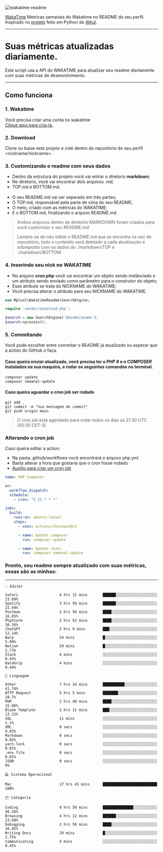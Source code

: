 ![wakatime-readme](https://socialify.git.ci/bymatheus/wakatime-readme/image?description=1&descriptionEditable=M%C3%A9tricas%20semanais%20do%20Wakatime%20no%20seu%20README%20de%20perfil.&font=KoHo&forks=1&language=1&owner=1&pattern=Signal&stargazers=1&theme=Dark)

[WakaTime](https://wakatime.com) Metricas semanais do Wakatime no README do seu perfil. <br>
Inspirado no [projeto](https://github.com/athul/waka-readme) feito em Python do [Athul](https://github.com/athul).
___

# Suas métricas atualizadas diariamente.
Este script usa a API do WAKATIME para atualizar seu readme diariamente com suas métricas de desenvolvimento.

___

## Como funciona

### 1. Wakatime
Você precisa criar uma conta no wakatime <br>
[Clique aqui para cria-la.](https://wakatime.com) 

### 2. Download
Clone ou baixe este projeto e cole dentro do repositório do seu perfil <nickname/nickname>.

### 3. Customizando o readme com seus dados
- Dentro da estrutura do projeto você vai entrar o diretorio **markdown**;  
- No diretório, você vai encontrar dois arquivos *.md*;
- TOP.md e BOTTOM.md.
<br><br>
- O seu README.md vai ser separado em três partes; 
- O TOP.md, responsável pela parte de cima do seu README;
- O meio, criado com as métricas do WAKATIME;
- E o BOTTOM.md, finalizando o arquivo README.md.<br>

> Ambos arquivos dentro do diretório MARKDOWN foram criados para você customizar o seu README.md

> Lembre-se de não editar o README.md que se encontra na raiz do repositório, todo o conteúdo será deletado a cada atualização e sobreposto com os dados do ./markdown/TOP e ./markdown/BOTTOM

### 4. Inserindo seu nick no WAKATIME
- No arquivo **cron.php** você vai encontrar um objeto sendo instânciado e um atributo sendo enviado como parâmetro para o construtor do objeto;
- Esse atributo se trata do NICKNAME do WAKATIME;
- Você precisa alterar o atributo para seu NICKNAME do WAKATIME.

```php
use MplusC\WakatimeReadme\SearchEngine;

require 'vendor/autoload.php';

$search = new SearchEngine('@SeuNickname');
$search->process();
```

### 5. Commitando
Você pode escolher entre commitar o README já atualizado ou esperar que a action do GitHub o faça. <br>

#### Caso queira enviar atualizado, você precisa ter o *PHP 8* e o *COMPOSER* instalados na sua maquina, e rodar os seguintes comandos no terminal.
```composer
composer update
composer semanal-update 
```

#### Caso queira aguardar o cron job ser rodado 
```git 
git add .
git commit -m "Sua mensagem de commit"
git push origin main
```

>O cron job está agendado para rodar todos os dias as 21:30 UTC (00:30 CET-3) 

### Alterando o cron job
Caso queira editar a action:

- Na pasta .github/workflows você encontrará o arquivo php.yml
- Basta alterar a hora que gostaria que o cron fosse rodado
- [Auxilio para criar um cron job](https://crontab.guru)

```yml
name: PHP Composer

on:
  workflow_dispatch:
  schedule:
    - cron: "5 21 * * *"

jobs:
  build:
    runs-on: ubuntu-latest
    steps:
      - uses: actions/checkout@v2

      - name: Update composer
        run: composer update

      - name: Update stats
        run: composer semanal-update
```

### Pronto, seu readme sempre atualizado com suas métricas, essas são as minhas:

___
```text
💡 Editor

Safari                   4 hrs 12 mins       ██████░░░░░░░░░░░░░░░░░░░     23.69%
Spotify                  3 hrs 59 mins       ██████░░░░░░░░░░░░░░░░░░░     22.44%
Postman                  2 hrs 59 mins       ████░░░░░░░░░░░░░░░░░░░░░     16.85%
PhpStorm                 2 hrs 52 mins       ████░░░░░░░░░░░░░░░░░░░░░     16.16%
ChatGPT                  2 hrs 9 mins        ███░░░░░░░░░░░░░░░░░░░░░░     12.14%
Warp                     54 mins             █░░░░░░░░░░░░░░░░░░░░░░░░      5.09%
Notion                   29 mins             █░░░░░░░░░░░░░░░░░░░░░░░░      2.73%
Slack                    4 mins              ░░░░░░░░░░░░░░░░░░░░░░░░░      0.45%
DataGrip                 4 mins              ░░░░░░░░░░░░░░░░░░░░░░░░░      0.44%
```
```text
💬 Linguagem

Other                    7 hrs 24 mins       ██████████░░░░░░░░░░░░░░░     41.74%
HTTP Request             5 hrs 5 mins        ███████░░░░░░░░░░░░░░░░░░      28.7%
PHP                      2 hrs 40 mins       ████░░░░░░░░░░░░░░░░░░░░░     15.06%
Blade Template           2 hrs 21 mins       ███░░░░░░░░░░░░░░░░░░░░░░     13.32%
SQL                      11 mins             ░░░░░░░░░░░░░░░░░░░░░░░░░       1.1%
XML                      0 secs              ░░░░░░░░░░░░░░░░░░░░░░░░░      0.03%
Markdown                 0 secs              ░░░░░░░░░░░░░░░░░░░░░░░░░      0.02%
yarn.lock                0 secs              ░░░░░░░░░░░░░░░░░░░░░░░░░      0.01%
.env file                0 secs              ░░░░░░░░░░░░░░░░░░░░░░░░░      0.01%
JSON                     0 secs              ░░░░░░░░░░░░░░░░░░░░░░░░░         0%
```
```text
💻 Sistema Operacional

Mac                      17 hrs 45 mins      █████████████████████████       100%
```
```text
📦 Categoria

Coding                   9 hrs 59 mins       ██████████████░░░░░░░░░░░     56.26%
Browsing                 4 hrs 12 mins       ██████░░░░░░░░░░░░░░░░░░░     23.69%
Debugging                2 hrs 59 mins       ████░░░░░░░░░░░░░░░░░░░░░     16.85%
Writing Docs             29 mins             █░░░░░░░░░░░░░░░░░░░░░░░░      2.75%
Communicating            4 mins              ░░░░░░░░░░░░░░░░░░░░░░░░░      0.45%
```
